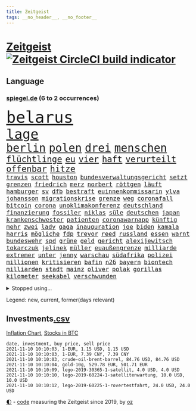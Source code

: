 ```yaml
---
title: Zeitgeist
tags: __no_header__, __no_footer__
---
```


# [Zeitgeist](https://oliz.io/zeitgeist/) [![Zeitgeist CircleCI build indicator](https://circleci.com/gh/ooz/zeitgeist.svg?style=shield)](https://circleci.com/gh/ooz/zeitgeist)

## Language

<h3><a href="https://www.spiegel.de" target="_blank">spiegel.de</a> (6 to 2 occurrences)</h3>
<p style="font-family:monospace">
<span style="font-size:32pt"><a href="news_links.html#belarus" class="current">belarus</a></span>
<br>
<span style="font-size:27pt"><a href="news_links.html#lage" class="current">lage</a></span>
<br>
<span style="font-size:22pt"><a href="news_links.html#berlin" class="current">berlin</a></span>
<span style="font-size:22pt"><a href="news_links.html#polen" class="current">polen</a></span>
<span style="font-size:22pt"><a href="news_links.html#drei" class="current">drei</a></span>
<span style="font-size:22pt"><a href="news_links.html#menschen" class="current">menschen</a></span>
<br>
<span style="font-size:17pt"><a href="news_links.html#flüchtlinge" class="current">flüchtlinge</a></span>
<span style="font-size:17pt"><a href="news_links.html#eu" class="current">eu</a></span>
<span style="font-size:17pt"><a href="news_links.html#vier" class="current">vier</a></span>
<span style="font-size:17pt"><a href="news_links.html#haft" class="current">haft</a></span>
<span style="font-size:17pt"><a href="news_links.html#verurteilt" class="current">verurteilt</a></span>
<span style="font-size:17pt"><a href="news_links.html#offenbar" class="current">offenbar</a></span>
<span style="font-size:17pt"><a href="news_links.html#hitze" class="current">hitze</a></span>
<br>
<span style="font-size:12pt"><a href="news_links.html#travis" class="current">travis</a></span>
<span style="font-size:12pt"><a href="news_links.html#scott" class="current">scott</a></span>
<span style="font-size:12pt"><a href="news_links.html#houston" class="current">houston</a></span>
<span style="font-size:12pt"><a href="news_links.html#bundesverwaltungsgericht" class="current">bundesverwaltungsgericht</a></span>
<span style="font-size:12pt"><a href="news_links.html#setzt" class="current">setzt</a></span>
<span style="font-size:12pt"><a href="news_links.html#grenzen" class="current">grenzen</a></span>
<span style="font-size:12pt"><a href="news_links.html#friedrich" class="current">friedrich</a></span>
<span style="font-size:12pt"><a href="news_links.html#merz" class="current">merz</a></span>
<span style="font-size:12pt"><a href="news_links.html#norbert" class="current">norbert</a></span>
<span style="font-size:12pt"><a href="news_links.html#röttgen" class="current">röttgen</a></span>
<span style="font-size:12pt"><a href="news_links.html#läuft" class="current">läuft</a></span>
<span style="font-size:12pt"><a href="news_links.html#hamburger" class="current">hamburger</a></span>
<span style="font-size:12pt"><a href="news_links.html#sv" class="current">sv</a></span>
<span style="font-size:12pt"><a href="news_links.html#dfb" class="current">dfb</a></span>
<span style="font-size:12pt"><a href="news_links.html#bestraft" class="current">bestraft</a></span>
<span style="font-size:12pt"><a href="news_links.html#euinnenkommissarin" class="new">euinnenkommissarin</a></span>
<span style="font-size:12pt"><a href="news_links.html#ylva" class="new">ylva</a></span>
<span style="font-size:12pt"><a href="news_links.html#johansson" class="current">johansson</a></span>
<span style="font-size:12pt"><a href="news_links.html#migrationskrise" class="new">migrationskrise</a></span>
<span style="font-size:12pt"><a href="news_links.html#grenze" class="current">grenze</a></span>
<span style="font-size:12pt"><a href="news_links.html#weg" class="current">weg</a></span>
<span style="font-size:12pt"><a href="news_links.html#coronafall" class="current">coronafall</a></span>
<span style="font-size:12pt"><a href="news_links.html#bitcoin" class="current">bitcoin</a></span>
<span style="font-size:12pt"><a href="news_links.html#corona" class="current">corona</a></span>
<span style="font-size:12pt"><a href="news_links.html#unoklimakonferenz" class="current">unoklimakonferenz</a></span>
<span style="font-size:12pt"><a href="news_links.html#deutschland" class="current">deutschland</a></span>
<span style="font-size:12pt"><a href="news_links.html#finanzierung" class="current">finanzierung</a></span>
<span style="font-size:12pt"><a href="news_links.html#fossiler" class="current">fossiler</a></span>
<span style="font-size:12pt"><a href="news_links.html#niklas" class="current">niklas</a></span>
<span style="font-size:12pt"><a href="news_links.html#süle" class="current">süle</a></span>
<span style="font-size:12pt"><a href="news_links.html#deutschen" class="current">deutschen</a></span>
<span style="font-size:12pt"><a href="news_links.html#japan" class="current">japan</a></span>
<span style="font-size:12pt"><a href="news_links.html#krankenschwester" class="current">krankenschwester</a></span>
<span style="font-size:12pt"><a href="news_links.html#patienten" class="current">patienten</a></span>
<span style="font-size:12pt"><a href="news_links.html#coronawarnapp" class="current">coronawarnapp</a></span>
<span style="font-size:12pt"><a href="news_links.html#künftig" class="current">künftig</a></span>
<span style="font-size:12pt"><a href="news_links.html#mehr" class="current">mehr</a></span>
<span style="font-size:12pt"><a href="news_links.html#zwei" class="current">zwei</a></span>
<span style="font-size:12pt"><a href="news_links.html#lady" class="current">lady</a></span>
<span style="font-size:12pt"><a href="news_links.html#gaga" class="new">gaga</a></span>
<span style="font-size:12pt"><a href="news_links.html#inauguration" class="new">inauguration</a></span>
<span style="font-size:12pt"><a href="news_links.html#joe" class="current">joe</a></span>
<span style="font-size:12pt"><a href="news_links.html#biden" class="current">biden</a></span>
<span style="font-size:12pt"><a href="news_links.html#kamala" class="current">kamala</a></span>
<span style="font-size:12pt"><a href="news_links.html#harris" class="current">harris</a></span>
<span style="font-size:12pt"><a href="news_links.html#mögliche" class="current">mögliche</a></span>
<span style="font-size:12pt"><a href="news_links.html#fdp" class="current">fdp</a></span>
<span style="font-size:12pt"><a href="news_links.html#trevor" class="new">trevor</a></span>
<span style="font-size:12pt"><a href="news_links.html#reed" class="new">reed</a></span>
<span style="font-size:12pt"><a href="news_links.html#russland" class="current">russland</a></span>
<span style="font-size:12pt"><a href="news_links.html#essen" class="current">essen</a></span>
<span style="font-size:12pt"><a href="news_links.html#warnt" class="current">warnt</a></span>
<span style="font-size:12pt"><a href="news_links.html#bundeswehr" class="current">bundeswehr</a></span>
<span style="font-size:12pt"><a href="news_links.html#spd" class="current">spd</a></span>
<span style="font-size:12pt"><a href="news_links.html#grüne" class="current">grüne</a></span>
<span style="font-size:12pt"><a href="news_links.html#geld" class="current">geld</a></span>
<span style="font-size:12pt"><a href="news_links.html#gericht" class="current">gericht</a></span>
<span style="font-size:12pt"><a href="news_links.html#alexijewitsch" class="new">alexijewitsch</a></span>
<span style="font-size:12pt"><a href="news_links.html#tokarczuk" class="new">tokarczuk</a></span>
<span style="font-size:12pt"><a href="news_links.html#jelinek" class="new">jelinek</a></span>
<span style="font-size:12pt"><a href="news_links.html#müller" class="current">müller</a></span>
<span style="font-size:12pt"><a href="news_links.html#euaußengrenze" class="current">euaußengrenze</a></span>
<span style="font-size:12pt"><a href="news_links.html#milliarde" class="current">milliarde</a></span>
<span style="font-size:12pt"><a href="news_links.html#extremer" class="new">extremer</a></span>
<span style="font-size:12pt"><a href="news_links.html#unter" class="current">unter</a></span>
<span style="font-size:12pt"><a href="news_links.html#jenny" class="new">jenny</a></span>
<span style="font-size:12pt"><a href="news_links.html#warschau" class="current">warschau</a></span>
<span style="font-size:12pt"><a href="news_links.html#südafrika" class="current">südafrika</a></span>
<span style="font-size:12pt"><a href="news_links.html#polizei" class="current">polizei</a></span>
<span style="font-size:12pt"><a href="news_links.html#millionen" class="current">millionen</a></span>
<span style="font-size:12pt"><a href="news_links.html#kritisieren" class="current">kritisieren</a></span>
<span style="font-size:12pt"><a href="news_links.html#bafin" class="current">bafin</a></span>
<span style="font-size:12pt"><a href="news_links.html#n26" class="current">n26</a></span>
<span style="font-size:12pt"><a href="news_links.html#bayern" class="current">bayern</a></span>
<span style="font-size:12pt"><a href="news_links.html#biontech" class="current">biontech</a></span>
<span style="font-size:12pt"><a href="news_links.html#milliarden" class="current">milliarden</a></span>
<span style="font-size:12pt"><a href="news_links.html#stadt" class="current">stadt</a></span>
<span style="font-size:12pt"><a href="news_links.html#mainz" class="current">mainz</a></span>
<span style="font-size:12pt"><a href="news_links.html#oliver" class="current">oliver</a></span>
<span style="font-size:12pt"><a href="news_links.html#polak" class="new">polak</a></span>
<span style="font-size:12pt"><a href="news_links.html#gorillas" class="current">gorillas</a></span>
<span style="font-size:12pt"><a href="news_links.html#kilometer" class="current">kilometer</a></span>
<span style="font-size:12pt"><a href="news_links.html#seekabel" class="new">seekabel</a></span>
<span style="font-size:12pt"><a href="news_links.html#verschwunden" class="current">verschwunden</a></span>
</p>
<details>
<summary>Stopped using...</summary>
<p class="former" style="font-size:12pt">
france(384) ikone(384) attackieren(383) enorm(383) haseloff(383) kassiert(383) stärken(383) turin(383) verzweifelt(383) bundesamt(382) einzelne(382) hoffen(382) myanmar(382) arzt(381) beeinflussen(381) benjamin(381) fabrik(381) massiver(381) zeuge(381) doku(380) flugzeuge(380) geschlagen(380) liege(380) mars(380) unternehmer(380) usregierung(380) verbietet(380) wechsel(380) wirecard(380) 125(379) 37(379) beklagen(379) bewährung(379) einzug(379) jüdische(379) kündigung(379) leistung(379) medizin(379) radsport(379) unabhängige(379) verluste(379) vertrag(379) weißen(379) zurzeit(379) arbeitgeber(378) bar(378) erfahrung(378) finanzaufsicht(378) lockdowns(378) minister(378) niveau(378) prinzessin(378) recherchen(378) serien(378) verunglückt(378) autohersteller(377) beschwerde(377) brettspiele(377) diskriminierung(377) eingeschränkt(377) ermöglichen(377) eugh(377) gemessen(377) heiko(377) kippen(377) klein(377) komplizen(377) lisa(377) machthaber(377) richtige(377) schulkinder(377) schöner(377) studierenden(377) sächsischen(377) ulm(377) usgericht(377) arsenal(376) beschluss(376) bieten(376) bundesländern(376) diskussion(376) einheit(376) emotionalen(376) frank(376) lebt(376) netzwerken(376) peru(376) regt(376) riss(376) vorsitzende(376) aufgefordert(375) ausflug(375) bedarf(375) breitet(375) freunden(375) geheimnis(375) halbfinale(375) höchststand(375) kippe(375) kritische(375) sechsten(375) urlaub(375) usaußenminister(375) vorzeitige(375) vorübergehend(375) weltgesundheitsorganisation(375) wettlauf(375) zweifeln(375) aufruf(374) babys(374) figur(374) frühen(374) gekostet(374) gestrichen(374) helfer(374) jahrhundert(374) muster(374) nachspiel(374) nominierung(374) schwieriger(374) stellten(374) unterricht(374) vergleich(374) 130(373) außen(373) begleitet(373) entscheidend(373) humor(373) jahrzehntelang(373) klagt(373) leiten(373) mengen(373) priester(373) reporter(373) sports(373) ton(373) verdiente(373) wahlbetrug(373) weitergeht(373) werben(373) 7(372) bekanntesten(372) crash(372) elektroauto(372) enthüllt(372) geprüft(372) negativ(372) schwierig(372) sprache(372) verteilung(372) wand(372) wenden(372) flieht(371) kommission(371) lagen(371) melanie(371) oppositionellen(371) premiere(371) steuert(371) untersuchen(371) vorjahr(371) zurückkehren(371) fakten(370) gast(370) i(370) infektion(370) meist(370) philip(370) stoff(370) zwang(370) öffnen(370) übergeben(370) ausfall(369) demokratische(369) frachter(369) kochinstituts(369) kreis(369) offizielle(369) rand(369) reagierten(369) simon(369) störung(369) trieb(369) voraus(369) wohnhaus(369) überlebende(369) 500(368) ausgenutzt(368) auslösen(368) gesprächen(368) runde(368) spektakulären(368) verläufen(368) werbung(368) zimmer(368) australische(367) bremst(367) eurecht(367) nerven(367) privat(367) spekuliert(367) berüchtigten(366) dfbelf(366) manipulierte(366) pipeline(366) shutdown(366) wiederholt(366) yorker(366) 1500(365) angriffe(365) beantragt(365) dürfe(365) jahrestag(365) nase(365) offiziellen(365) schumacher(365) 25jährigen(364) anzeigen(364) gerechnet(364) herrschen(364) sensation(364) tatverdächtigen(364) arabischen(363) homosexuelle(363) kevin(363) krawallen(363) schief(362) taktik(362) park(361) vakzine(361) gabriel(360) negative(360) probe(360) erzielte(359) fehlern(359) kilometern(359) lücke(359) nationalteam(359) pflegekräfte(359) präsenzunterricht(359) status(359) tim(359) deutliches(358) kippt(358) zigaretten(358) zusammenstoß(358) analysiert(357) eben(357) erwachsenen(357) versagen(356) katholischen(355) motor(355) nordkoreas(355) äußerte(355) katar(354) orten(354) rettete(354) samt(354) tunesien(354) erschießt(353) gelockert(353) nachbar(353) tennisspieler(353) wem(353) angehörige(352) ausgeweitet(352) französischer(352) entspannung(351) teilnahme(351) bezeichnete(350) eigentor(350) justin(350) landet(350) pfund(350) samstagmorgen(350) verfassungsgericht(350) wendet(350) bester(349) kräfte(349) anstiftung(348) krisen(347) benötigte(346) intelligenz(346) überfahren(346) generalbundesanwalt(345) kassierte(345) niedrig(345) minderjährigen(344) ruanda(344) frontex(343) fähigkeiten(343) verfügbar(343) anschlägen(342) brasilianische(342) georg(342) jurist(342) 2012(341) schottische(341) erhöhung(340) gleichauf(340) immens(340) rutschte(340) kasse(339) neymar(339) gesetzliche(338) gesundheitliche(338) beschuldigte(337) persönliches(337) verhinderte(337) vorgenommen(337) sammelte(336) coronaeinschränkungen(335) mittelpunkt(335) dorf(334) trick(334) herum(333) türen(332) personalie(329) existenz(328) schweine(323) armen(322) erreger(322) panne(321) riesigen(321) lockern(320) unicef(320) gezwungen(319) schach(319) bestechung(318) nationalsozialismus(318) schadensersatz(318) verweigerte(318) asylsuchende(317) coronafolgen(317) maschinen(315) zusätzliche(315) übergriffen(314) blinken(312) discounter(310) gesundheitsministers(310) koblenz(309) ausgemacht(308) interviews(308) vertrauten(308) last(307) rächen(307) billiger(306) kilo(306) kolleginnen(305) bären(303) schiffe(303) schutzsuchende(302) lidl(301) behindert(298) karolina(295) heidelberg(294) saisonende(294) einsatzkräften(292) mangelnde(289) abgrund(287) prominenten(287) kuba(285) fremde(282) enthält(279) jagt(278) cent(277) übers(277) infos(276) impft(275) technische(273) sehe(272) verstoß(271) arbeitsgericht(270) wiedervereinigung(270) amazons(268) gäbe(267) bestens(266) verheißt(265) bergsteiger(263) eugrenzschutzagentur(262) geheimen(262) häusern(262) expräsidenten(258) regierungsbeteiligung(258) triumphierte(258) rüdiger(256) estland(255) gemüse(255) staatsschutz(255) ausstellung(254) klappen(254) vorfälle(254) macher(253) sparkassen(253) geschrumpft(251) behindern(250) stromnetz(250) regierungsbildung(248) gartenkolumne(246) belästigung(245) california(245) 2035(244) jubelt(241) plagen(239) myanmars(237) militärjunta(236) magische(234) finanziellen(231) hohenzollern(231) stamm(230) todesursache(230) längerem(229) wildnis(228) promille(227) 13jährigen(224) niemals(224) typ(224) gebildet(221) ökologisch(220) bestsellerautor(218) kreuz(218) angefahren(215) tvinterview(213) dieter(212) dramatisches(212) erteilte(211) wahlkreis(211) reue(210) todes(210) campus(209) pekings(209) provider(208) lokführergewerkschaft(207) belgische(204) fraktionen(204) hof(204) sexuellem(204) stadtrat(200) bastian(199) zypern(199) zoff(197) miriam(196) modellprojekt(196) zögern(194) vehement(193) ever(192) given(192) prozessauftakt(192) widow(191) gelitten(188) gew(188) gnabry(186) nett(183) tempolimit(183) lebensgefährliche(181) ulrike(181) ladesäulen(178) komme(176) motorrad(176) reichtum(175) dialog(174) erschüttern(172) schossen(171) steuerreform(171) vertraut(170) erzürnt(169) typisch(169) abgezogen(168) verwirren(168) scarlett(165) uboot(164) versprochenen(164) supermarktkette(163) ausgehen(162) übten(162) verfassungsgerichts(161) prix(160) ausgewählt(159) reinhard(159) verfilmung(159) durchsuchung(158) randale(158) nsdap(155) unbemerkt(153) freigegeben(152) lebenslauf(151) kaufte(150) plastik(149) lapid(148) genossen(147) 1990(146) dauerregen(145) uraltrekord(145) zentralrat(145) chips(144) psyche(143) radikalislamischen(143) fossile(142) mitregieren(142) talkshow(142) eingeholt(141) institutionen(141) stellenweise(141) untersuchungsbericht(141) ausbildung(139) ausgezahlt(139) kugel(139) hochumstritten(138) kuntz(138) 47jähriger(137) absagen(137) laute(137) schweinen(137) nationalsozialisten(136) organisierten(135) verschwörungsmythen(135) antisemitischer(134) my(134) gesichtet(133) julius(133) terroranschlägen(133) floskeln(132) kultusminister(132) verständigung(132) berchtesgaden(131) hit(131) eruption(130) künstlerische(130) banden(129) allgegenwärtig(128) erneutem(128) europameister(127) unschuldig(127) unterstützern(127) geflüchtet(126) generell(126) seither(126) mister(125) temperatur(125) trumpanhänger(125) tenniswelt(124) kühnert(123) ölpreis(123) beihilfe(122) luftraum(122) streik(122) bergab(120) webber(120) castillo(119) fangquoten(119) mythos(119) bauern(118) akkreditierung(117) befassen(116) ferieninsel(116) versichert(116) 23jähriger(115) flüchtet(115) neumünster(114) antisemitisch(113) ausschnitte(113) wozu(113) 49jähriger(112) anpassen(112) bulli(112) ki(112) kollidiert(112) vorwarnung(112) berchtesgadener(111) drohenden(111) querdenkerszene(111) schlimmes(110) spinnen(110) beteuert(109) gewässer(109) virologin(109) akademie(108) günstige(107) leroy(107) sané(107) stockt(107) wissenschaften(107) chemnitz(106) geldwäsche(106) vierter(105) 1941(104) hitlers(104) kämpften(104) sätze(104) damalige(103) motiviert(103) bundesanwaltschaft(102) chaotischen(102) forst(102) great(102) großraum(102) tornado(102) aufbau(101) impfstoffproduktion(101) tadej(101) afghanistanmission(100) augenzeuge(100) lehrergewerkschaft(100) radprofis(100) rentenalter(99) offensivspieler(98) pogačar(98) elektronische(97) verwenden(97) wäldern(97) betrachten(96) murray(96) thailands(96) verschont(96) enttäuschten(95) frustriert(95) gewartet(95) missbrauchsopfer(95) radprofi(95) rechtens(95) überflutet(95) coronaherbst(94) spezies(94) tusk(94) week(94) 2007(92) krachte(92) wehen(92) zwischendurch(92) giorgio(91) hanau(91) kürzen(91) list(91) treppenhaus(91) bremerhaven(90) brinkmann(90) dämmstoffe(90) hausnummer(90) impfwirksamkeit(90) notwendige(90) overtourism(90) technischen(90) unbehelligt(90) wohlleben(90) zumeist(90) absitzen(89) angelegten(89) böschung(89) kreißsaal(89) laurent(89) parteimitglieder(89) simons(89) technisches(89) ciao(88) grausam(88) jährlichen(88) verkehrssicherheit(88) bausteine(87) passend(87) greipel(86) hinab(86) hommage(86) marseille(86) nils(86) oh(86) umweltaktivistin(86) vitra(86) wohnwagen(86) 14jähriger(85) adresse(85) bedient(85) gelaufen(85) ortskräften(85) usunternehmen(85) voranbringen(85) alkoholisiert(84) blockchain(84) impfzahlen(84) leichtfertig(84) sechsstellige(84) terrorprozess(84) türken(84) ahrweiler(83) klassikers(83) pandemieerfahrungen(83) unberührte(83) vorliegen(83) beirat(82) geklettert(82) nachgehen(82) dinner(81) indian(81) kommando(81) observatorium(81) unterscheiden(81) vertretung(81) abstellen(80) aufgeschlossen(80) beseitigen(80) erscheint(80) iskämpfer(80) jackie(80) machthabern(80) starspieler(80) triomphe(80) wellen(80) eure(79) förderprogramm(79) katastrophenschutz(79) meisterschaften(79) nürburgring(79) pädagogen(79) bahnkunden(78) baupreise(78) berührung(78) hoffnungsvolle(78) statistischem(78) angebots(77) auszahlungen(77) bahrain(77) erfolgreichste(77) umlauf(77) beeinträchtigt(76) bereitschaft(76) boulevard(76) hektar(76) klubgänger(76) ringe(76) sirenen(76) transportieren(76) are(75) beibringen(75) freut's(75) gehörten(75) kontrollverlust(75) landschaft(75) philippinische(75) vergessenen(75) coronagipfel(74) halbleitern(74) 700(73) bemerkbar(73) kulisse(73) sinfonien(73) totes(73) verholfen(73) gesundheitsgefahr(72) gewütet(72) malaria(72) newcomer(72) nwort(72) rückendeckung(72) abe(71) kriegsführung(71) prüfungen(71) 1936(70) annemiek(70) di(70) get(70) heulen(70) impfwilligen(70) schlange(70) twitch(70) vleuten(70) attentäters(69) bellido(69) hochsprung(69) sechsmal(69) 20000(68) bereitete(68) erzeugen(68) gladbacher(68) jährt(68) keinerlei(68) ukrainischer(68) verheiratet(68) wichtigkeit(68) ausgangspunkt(67) bezogen(67) hallo(67) highlights(67) reproduziert(67) sandsturm(67) angegeben(66) geheimdiensts(66) gesa(66) scherzt(66) überraschungen(66) 1976(65) aktiviert(65) brighton(65) erhofft(65) olympiastadion(65) schiefgehen(65) versicherungskonzern(65) beträge(64) bsi(64) bundesbehörde(64) kundschaft(64) schwarz(64) selenskyj(64) we(64) wells(64) wolodymyr(64) akteure(63) grundschule(63) operativen(63) problematische(63) schaufel(63) soundtrack(63) tiergarten(63) 90/die(62) strafmaß(62) unternommen(62) usschwimmer(62) verdeckten(62) vorfahrt(62) carlson(61) meterhohe(61) schrauben(61) sommers(61) steiles(61) verschleppten(61) war's(61) europäisches(60) kontaktpersonen(60) pandora(60) waffengewalt(60) berlinmitte(59) ehen(59) engsten(59) gewürzt(59) kommandeur(59) kreitmayr(59) milliardenverluste(59) mitchell(59) verschwindet(59) zeichnen(59) ölpreise(59) anstrengungen(58) beobachteten(58) diejenigen(58) handelte(58) impfdurchbrüche(58) it(58) keulen(58) puppe(58) straßenverkehr(58) absender(57) ausbleibt(57) domenico(57) forschern(57) linksextremismus(57) nouripour(57) omid(57) teslagigafactory(57) berkshire(56) eigenständigkeit(56) knast(56) tankstellen(56) unerwünscht(56) ussenat(56) zahn(56) algorithmen(55) ebolavirus(55) one(55) schnellster(55) umfassenden(55) 39jähriger(54) funktionierte(54) geleistet(54) gewerkschaftschef(54) klassen(54) schweres(54) geleakt(53) polnisches(53) adidas(52) börsen(52) erstattung(52) favoritin(52) friesland(52) hotelzimmer(52) algorithmus(51) burkhard(51) geringe(51) kürbis(51) schrieben(51) aberkannt(50) anhand(50) befreiung(50) devise(50) kampfflugzeugen(50) schleppen(50) scholz'(50) facebookkonzern(49) garmischpartenkirchen(49) nadia(49) regulierung(49) sortiment(49) strafverfolger(49) verkehrskontrolle(49) afghanistaneinsatz(48) everton(48) gangs(48) jake(48) seelische(48) 24jähriger(47) angestellten(47) bombe(47) generalinspekteur(47) größen(47) missionen(47) neuseeländische(47) qualcomm(47) rennes(47) überraschende(47) abziehen(46) chaotische(46) kerr(46) kranken(46) stephan(46) stoppten(46) vermeldet(46) auffallend(45) fahndung(45) friedensnobelpreisträgerin(45) frisches(45) herausgabe(45) inselstaats(45) spekulieren(45) strategiewechsel(45) teuerste(45) bußgelder(44) lud(44) masters(44) riesenrad(44) streikenden(44) abgeordnetenhauswahl(43) anschlags(43) erfinden(43) geo(43) toxische(43) vorgeschmack(43) coronaprämie(42) regale(42) spdgeneralsekretär(42) olympique(41) personenkult(41) eifersucht(40) modernisierung(40) offizier(40) stranden(40) drangen(39) fernbleiben(39) flüchtlingsdrama(39) gelähmt(39) herrschten(39) missbrauchen(39) pastor(39) sharypova(39) sorry(39) wettete(39) cats(38) irreguläre(38) musicals(38) operationen(38) reisten(38) schüchtert(38) taxi(38) volkspartei(38) afghanistaneinsatzes(37) betrugsfall(37) dringendsten(37) integration(37) undenkbar(37) verbündeten(37) wahllokalen(37) flicks(36) limousine(36) mitarbeitende(36) wahlabend(36) 173(35) angeworben(35) apfel(35) ausreichende(35) außenverteidiger(35) demonstrativ(35) heftigere(35) jinpings(35) korrekte(35) wiederholung(35) euebene(34) stromversorgung(34) vollstreckt(34) 22jährige(33) abtreibungen(33) bedacht(33) defekte(33) geschosse(33) korrigierte(33) posieren(33) reaktor(33) sponsert(33) tanzt(33) vergewaltigte(33) aufrufe(32) eumitteln(32) fock(32) gorch(32) tarifverhandlungen(32) abgestimmt(31) autounfall(31) betroffener(31) exmitarbeiter(31) krimineller(31) beigetragen(30) einklagen(30) freigeben(30) führerscheine(30) gestimmt(30) jamaikakoalition(30) techbranche(30) unabhängiger(30) zugehörigkeit(30) beförderung(29) dringen(29) drogenkriminalität(29) günstiger(29) internationalem(29) mehrwertsteuersenkung(29) na(29) orientieren(29) spezialkräfte(29) stetig(29) anheben(28) kylie(28) personalmangel(28) spitzenspiel(28) söders(28) bruch(27) csuvorsitzenden(27) größerer(27) schiefgelaufen(26) schützlinge(26) bekundet(25) defizite(25) entstanden(25) physiker(25) sitz(25) unterrichtet(25) blutiger(24) justizministerium(24) rheinneckarkreis(24) unheimliche(24) 23jährigen(23) aufgibt(23) enkelin(23) evg(23) holmes(23) kümmert(23) schulbildung(23) startupmilliardärin(23) türeci(23) özlem(23) beeinflusst(22) beispiellosen(22) mitteilte(22) mobil(22) tvauftritt(22) wada(22) zusammenbrechen(22) 63(21) alberto(21) auswärtserfolg(21) hervorgeht(21) salazar(21) süchtig(21) dubioser(20) emotionen(20) gemobbt(20) gendersternchen(20) monster(20) polenz(20) posse(20) ruprecht(20) schäfer(20) synagoge(20) eruptionen(19) glasner(19) instagramvideo(19) mitläufer(19) mutmaßliches(19) pilze(19) verwundbar(19) ausbrechen(18) handlungen(18) idaroberstein(18) mahnwache(18) mehrjährigen(18) ngo(18) pass(18) personelle(18) schüller(18) tristesse(18) 20jährigen(17) beängstigend(17) geborene(17) georgische(17) hitzlsperger(17) pastors(17) schuldenobergrenze(17) tankstellenkassierer(17) tauften(17) wertschätzung(17) antisemitischen(16) bair(16) genesung(16) kreativität(16) kulturwandel(16) wahlkampfes(16) würgegriff(16) zurückzahlen(16) brüskiert(15) colonia(15) dignidad(15) geliebten(15) grenzwerten(15) korruptionsverdacht(15) sektensiedlung(15) sozialverbände(15) usjustiz(15) aukus(14) konservativ(14) kontroversen(14) meistens(14) minus(14) namensliste(14) pendeln(14) vogel(14) antwortet(13) entführern(13) gepäck(13) miniserie(13) vorige(13) befreiungsschlag(12) bürogebäude(12) füßen(12) karikó(12) katalin(12) sahin(12) sozialismus(12) ugur(12) unterhaus(12) aufgebracht(11) betonen(11) fatales(11) hunt(11) schlachten(11) sicherheitsrisiko(11)
</p>
</details>
<p>Legend: <span class="new">new</span>, <span class="current">current</span>, <span class="former">former(days relevant)</span></p>

## Investments[.csv](investments.csv)

[Inflation Chart](https://inflationchart.com),
[Stocks in BTC](https://stonksinbtc.xyz/)

```
date, investment, buy price, sell price
2021-11-10 10:10:03, 1-EUR, 1.15 USD, 1.15 USD
2021-11-10 10:10:03, 1-EUR, 7.39 CNY, 7.39 CNY
2021-11-10 10:10:03, crude-oil-brent-barrel, 84.76 USD, 84.76 USD
2021-11-10 10:10:04, gold-10g, 529.78 EUR, 501.71 EUR
2021-11-10 10:10:09, lego-2019-30365-1-satellit, 4.0 USD, 4.0 USD
2021-11-10 10:10:10, lego-2019-60224-1-satellitenwartung, 10.0 USD, 10.0 USD
2021-11-10 10:10:12, lego-2019-60225-1-rovertestfahrt, 24.0 USD, 24.0 USD
```

<footer>
<a href="javascript:toggleTheme()" class="nav">🌓</a>
- <a href="https://github.com/ooz/zeitgeist">code</a> measuring the Zeitgeist since 2019, by <a href="https://oliz.io">oz</a>
</footer>
